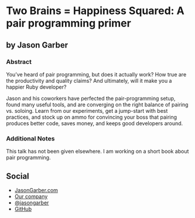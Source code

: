 # Two Brains = Happiness Squared: A pair programming primer #

## by Jason Garber ##

### Abstract ###

You’ve heard of pair programming, but does it actually work? How true
are the productivity and quality claims? And ultimately, will it make
you a happier Ruby developer?

Jason and his coworkers have perfected the pair-programming setup, found
many useful tools, and are converging on the right balance of pairing
vs. soloing. Learn from our experiments, get a jump-start with best
practices, and stock up on ammo for convincing your boss that pairing
produces better code, saves money, and keeps good developers around.

### Additional Notes ###

This talk has not been given elsewhere. I am working on a short book
about pair programming.

## Social ##

* [JasonGarber.com](http://jasongarber.com/ruby-developer)
* [Our company](http://promptworks.com/)
* [@jasongarber](http://twitter.com/jasongarber)
* [GitHub](https://github.com/jgarber)
